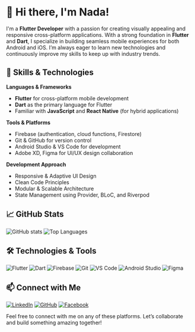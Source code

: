# 👋 Hi there, I'm Nada!

I'm a **Flutter Developer** with a passion for creating visually appealing and responsive cross-platform applications. With a strong foundation in **Flutter** and **Dart**, I specialize in building seamless mobile experiences for both Android and iOS. I’m always eager to learn new technologies and continuously improve my skills to keep up with industry trends.

## 🚀 Skills & Technologies
**Languages & Frameworks**
- **Flutter** for cross-platform mobile development
- **Dart** as the primary language for Flutter
- Familiar with **JavaScript** and **React Native** (for hybrid applications)

**Tools & Platforms**
- Firebase (authentication, cloud functions, Firestore)
- Git & GitHub for version control
- Android Studio & VS Code for development
- Adobe XD, Figma for UI/UX design collaboration

**Development Approach**
- Responsive & Adaptive UI Design
- Clean Code Principles
- Modular & Scalable Architecture
- State Management using Provider, BLoC, and Riverpod

## 📈 GitHub Stats
![GitHub stats](https://github-readme-stats.vercel.app/api?username=NadaAlaa1&show_icons=true&theme=default)
![Top Languages](https://github-readme-stats.vercel.app/api/top-langs/?username=NadaAlaa1&layout=compact&langs_count=6)


## 🛠️ Technologies & Tools

![Flutter](https://img.shields.io/badge/Flutter-02569B?style=flat&logo=flutter&logoColor=white)
![Dart](https://img.shields.io/badge/Dart-0175C2?style=flat&logo=dart&logoColor=white)
![Firebase](https://img.shields.io/badge/Firebase-FFCA28?style=flat&logo=firebase&logoColor=black)
![Git](https://img.shields.io/badge/Git-F05032?style=flat&logo=git&logoColor=white)
![VS Code](https://img.shields.io/badge/VS%20Code-007ACC?style=flat&logo=visual-studio-code&logoColor=white)
![Android Studio](https://img.shields.io/badge/Android%20Studio-3DDC84?style=flat&logo=android-studio&logoColor=white)
![Figma](https://img.shields.io/badge/Figma-F24E1E?style=flat&logo=figma&logoColor=white)

## 📫 Connect with Me
[![LinkedIn](https://img.shields.io/badge/LinkedIn-0A66C2?style=flat&logo=linkedin&logoColor=white)](https://www.linkedin.com/in/nada-selim-848087205)
[![GitHub](https://img.shields.io/badge/GitHub-181717?style=flat&logo=github&logoColor=white)](https://github.com/NadaAlaa1)
[![Facebook](https://img.shields.io/badge/Facebook-1DA1F2?style=flat&logo=facebook&logoColor=white)](https://www.facebook.com/nadaselim115)

Feel free to connect with me on any of these platforms. Let’s collaborate and build something amazing together!
